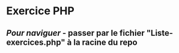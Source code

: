 # Exercice PHP

## *Pour naviguer* - passer par le fichier "Liste-exercices.php" à la racine du repo
